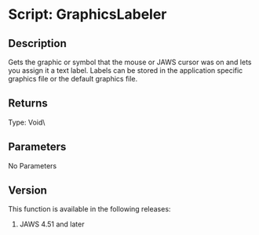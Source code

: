 # Script: GraphicsLabeler

## Description

Gets the graphic or symbol that the mouse or JAWS cursor was on and lets
you assign it a text label. Labels can be stored in the application
specific graphics file or the default graphics file.

## Returns

Type: Void\

## Parameters

No Parameters

## Version

This function is available in the following releases:

1.  JAWS 4.51 and later

